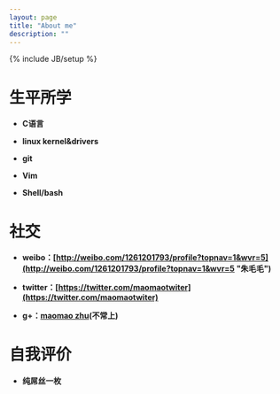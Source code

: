 ```yaml
---
layout: page
title: "About me"
description: ""
---
```

{% include JB/setup %}


**生平所学**
=

- **C语言**

- **linux kernel&drivers**

- **git**  

- **Vim**  

- **Shell/bash**

**社交**
=
- **weibo：[http://weibo.com/1261201793/profile?topnav=1&wvr=5](http://weibo.com/1261201793/profile?topnav=1&wvr=5 "朱毛毛")**

- **twitter：[https://twitter.com/maomaotwiter](https://twitter.com/maomaotwiter)**  

- **g+：[maomao zhu](https://plus.google.com/u/0/105119903103406117403/posts)(不常上)**

**自我评价**
=

- **纯屌丝一枚**



